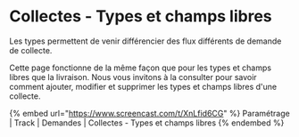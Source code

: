 # Collectes - Types et champs libres

Les types permettent de venir différencier des flux différents de demande de collecte.

Cette page fonctionne de la même façon que pour les types et champs libres que la livraison. Nous vous invitons à la consulter pour savoir comment ajouter, modifier et supprimer les types et champs libres d'une collecte.

{% embed url="https://www.screencast.com/t/XnLfid6CG" %}
Paramétrage | Track | Demandes | Collectes - Types et champs libres
{% endembed %}
